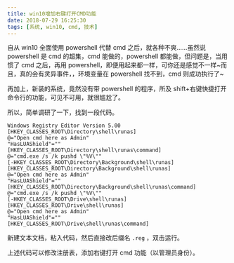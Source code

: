 ```yaml
---
title: win10增加右键打开CMD功能
date: 2018-07-29 16:25:30
tags: [系统, win10, cmd, 技术]
---
```


自从 win10 全面使用 powershell 代替 cmd 之后，就各种不爽……虽然说 powershell 是 cmd 的超集，cmd 能做的，powershell 都能做，但问题是，当用惯了 cmd 之后，再用 powershell，即便用起来都一样，可你还是感觉不一样~而且，真的会有灵异事件，，环境变量在 powershell 找不到，cmd 则成功执行了~

<!--more-->

再加上，新装的系统，竟然没有带 powershell 的程序，所及 shift+右键快捷打开命令行的功能，可见不可用，就很尴尬了。

所以，简单调研了一下，找到一段代码。

```reg
Windows Registry Editor Version 5.00
[HKEY_CLASSES_ROOT\Directory\shell\runas]
@="Open cmd here as Admin"
"HasLUAShield"=""
[HKEY_CLASSES_ROOT\Directory\shell\runas\command]
@="cmd.exe /s /k pushd \"%V\""
[-HKEY_CLASSES_ROOT\Directory\Background\shell\runas]
[HKEY_CLASSES_ROOT\Directory\Background\shell\runas]
@="Open cmd here as Admin"
"HasLUAShield"=""
[HKEY_CLASSES_ROOT\Directory\Background\shell\runas\command]
@="cmd.exe /s /k pushd \"%V\""
[-HKEY_CLASSES_ROOT\Drive\shell\runas]
[HKEY_CLASSES_ROOT\Drive\shell\runas]
@="Open cmd here as Admin"
"HasLUAShield"=""
[HKEY_CLASSES_ROOT\Drive\shell\runas\command]
```

新建文本文档，粘入代码，然后直接改后缀名 `.reg` ，双击运行。

上述代码可以修改注册表，添加右键打开 cmd 功能（以管理员身份）。
